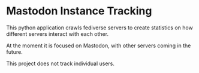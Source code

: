 # Mastodon Instance Tracking

This python application crawls fediverse servers to create statistics on how different servers interact with each other.

At the moment it is focused on Mastodon, with other servers coming in the future.

This project does not track individual users.
